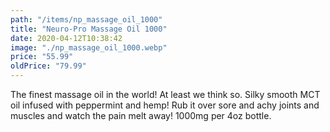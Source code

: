 ```yaml
---
path: "/items/np_massage_oil_1000"
title: "Neuro-Pro Massage Oil 1000"
date: 2020-04-12T10:38:42
image: "./np_massage_oil_1000.webp"
price: "55.99"
oldPrice: "79.99"
---
```


The finest massage oil in the world! At least we think so. Silky smooth MCT oil infused with peppermint and hemp! Rub it over sore and achy joints and muscles and watch the pain melt away! 1000mg per 4oz bottle.
